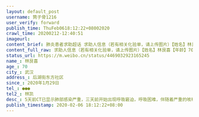 ```yaml
---
layout: default_post
username: 筒子骨1216
user_verify: forward
publish_time: ThuFeb0618:12:22+08002020
crawl_time: 20200212-12:40:51
imageurl: 
content_brief: 肺炎患者求助超话 求助人信息（若有相关化验单，请上传图片）【姓名】林艮喜【年龄】70【所在城市】武汉【所在小区、社区】后湖街东方社区【患病时间】2020年1月29日【联系方式】●●●【其他紧急联系人】林凯【病情描述】5天前CT已显示肺部感染严重，三天前开始出现呼吸窘迫，呼吸困 ...全文
content_full_raw: 求助人信息（若有相关化验单，请上传图片）【姓名】林艮喜【年龄】70【所在城市】武汉【所在小区、社区】后湖街东方社区【患病时间】2020年1月29日【联系方式】●●●【其他紧急联系人】林凯【病情描述】5天前CT已显示肺部感染严重，三天前开始出现呼吸窘迫，呼吸困难，伴随着严重的咳嗽，1月29日至今持续高烧39度不退，现在已经出现咳血、呼吸衰竭，目前老人卧床不起，情况十分严重！由于老人已经危及性命，今天2月6日我们在武汉市第一医院挂了急诊，并拿到核酸检测为阴性，急诊医生说核酸检测并不是全部准确，从CT观察，肺部感染已成毛边状，基本能确诊，但武汉市规定，必须由核酸检测确诊才能收治。老人病情不断恶化，无法呼吸，无法进食！核酸的阴性，连保命的最后一根稻草都掐断了！目前家中只有我一个人照顾，不确定是否感染，70岁的母亲也发烧了9天。昨天夜里，老人呼吸困难，我们拨打120请求救援，120说要我们先联系社区。又跟社区联系，后湖街道东方社区说他们没有办法联系，我们一再的恳请还是无果，全家人一夜未眠！今天再次与后湖街道东方社区李主任联系，反映病情请求援助，再次被拒绝，并且直言希望我们把事情闹大，越大越好！最好闹到省里去！态度十分恶劣！这几天我们多方不断求助都无果，所以现在还请亲朋好友、社会媒介能帮忙协调让爸爸能尽快转到定点医院治疗！谢谢大家！在此跪谢！患者儿子：林凯本人电话●●●
status_url: https://m.weibo.cn/status/4469032923165245
name_: 林艮喜
age_: 70
city_: 武汉
address_: 后湖街东方社区
since_: 2020年1月29日
tel_: ●●●
tel2_: 林凯
desc_: 5天前CT已显示肺部感染严重，三天前开始出现呼吸窘迫，呼吸困难，伴随着严重的咳嗽，1月29日至今持续高烧39度不退，现在已经出现咳血、呼吸衰竭，目前老人卧床不起，情况十分严重！由于老人已经危及性命，今天2月6日我们在武汉市第一医院挂了急诊，并拿到核酸检测为阴性，急诊医生说核酸检测并不是全部准确，从CT观察，肺部感染已成毛边状，基本能确诊，但武汉市规定，必须由核酸检测确诊才能收治。老人病情不断恶化，无法呼吸，无法进食！核酸的阴性，连保命的最后一根稻草都掐断了！目前家中只有我一个人照顾，不确定是否感染，70岁的母亲也发烧了9天。昨天夜里，老人呼吸困难，我们拨打120请求救援，120说要我们先联系社区。又跟社区联系，后湖街道东方社区说他们没有办法联系，我们一再的恳请还是无果，全家人一夜未眠！今天再次与后湖街道东方社区李主任联系，反映病情请求援助，再次被拒绝，并且直言希望我们把事情闹大，越大越好！最好闹到省里去！态度十分恶劣！这几天我们多方不断求助都无果，所以现在还请亲朋好友、社会媒介能帮忙协调让爸爸能尽快转到定点医院治疗！谢谢大家！在此跪谢！患者儿子林凯本人电话●●●
publish_timestamp: 2020-02-06 18:12:22+08:00
---
```

